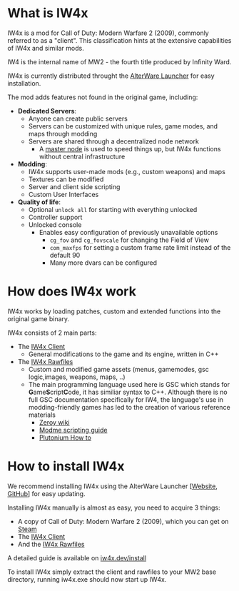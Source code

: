 <!-- TITLE:IW4x - Overview -->

# What is IW4x
IW4x is a mod for Call of Duty: Modern Warfare 2 (2009), commonly referred to as a "client". This classification hints at the extensive capabilities of IW4x and similar mods.

IW4 is the internal name of MW2 - the fourth title produced by Infinity Ward.

IW4x is currently distributed throught the [AlterWare Launcher](https://alterware.dev/) for easy installation.

The mod adds features not found in the original game, including:
- **Dedicated Servers**:
  - Anyone can create public servers
  - Servers can be customized with unique rules, game modes, and maps through modding
  - Servers are shared through a decentralized node network
    - A [master node](https://iw4x.getserve.rs/v1/servers/iw4x?protocol=0) is used to speed things up, but IW4x functions without central infrastructure
- **Modding**:
  - IW4x supports user-made mods (e.g., custom weapons) and maps
  - Textures can be modified
  - Server and client side scripting
  - Custom User Interfaces
- **Quality of life**:
  - Optional `unlock all` for starting with everything unlocked
  - Controller support
  - Unlocked console
    - Enables easy configuration of previously unavailable options
      - `cg_fov` and `cg_fovscale` for changing the Field of View
      - `com_maxfps` for setting a custom frame rate limit instead of the default 90
      - Many more dvars can be configured

# How does IW4x work
IW4x works by loading patches, custom and extended functions into the original game binary.

IW4x consists of 2 main parts:
- The [IW4x Client](https://github.com/iw4x/iw4x-client)
  - General modifications to the game and its engine, written in C++
- The [IW4x Rawfiles](https://github.com/iw4x/iw4x-rawfiles)
  - Custom and modified game assets (menus, gamemodes, gsc logic,images, weapons, maps, ..)
  - The main programming language used here is GSC which stands for **G**ame**S**cript**C**ode, it has similiar syntax to C++. Although there is no full GSC documentation specifically for IW4, the language's use in modding-friendly games has led to the creation of various reference materials
    - [Zeroy wiki](https://wiki.zeroy.com/index.php?title=Main_Page)
    - [Modme scripting guide](https://wiki.modme.co/wiki/black_ops_3/guides/Scripting-guide.html)
    - [Plutonium How to](https://plutonium.pw/docs/modding/gsc/how-to-gsc/)

# How to install IW4x
We recommend installing IW4x using the AlterWare Launcher [[Website](https://alterware.dev/), [GitHub](https://github.com/mxve/alterware-launcher/)] for easy updating.

Installing IW4x manually is almost as easy, you need to acquire 3 things:
- A copy of Call of Duty: Modern Warfare 2 (2009), which you can get on [Steam](https://store.steampowered.com/app/10180/Call_of_Duty_Modern_Warfare_2_2009/)
- The [IW4x Client](https://github.com/iw4x/iw4x-client/releases/latest)
- And the [IW4x Rawfiles](https://github.com/iw4x/iw4x-rawfiles/releases/latest)

A detailed guide is available on [iw4x.dev/install](https://iw4x.dev/install)

To install IW4x simply extract the client and rawfiles to your MW2 base directory, running iw4x.exe should now start up IW4x.